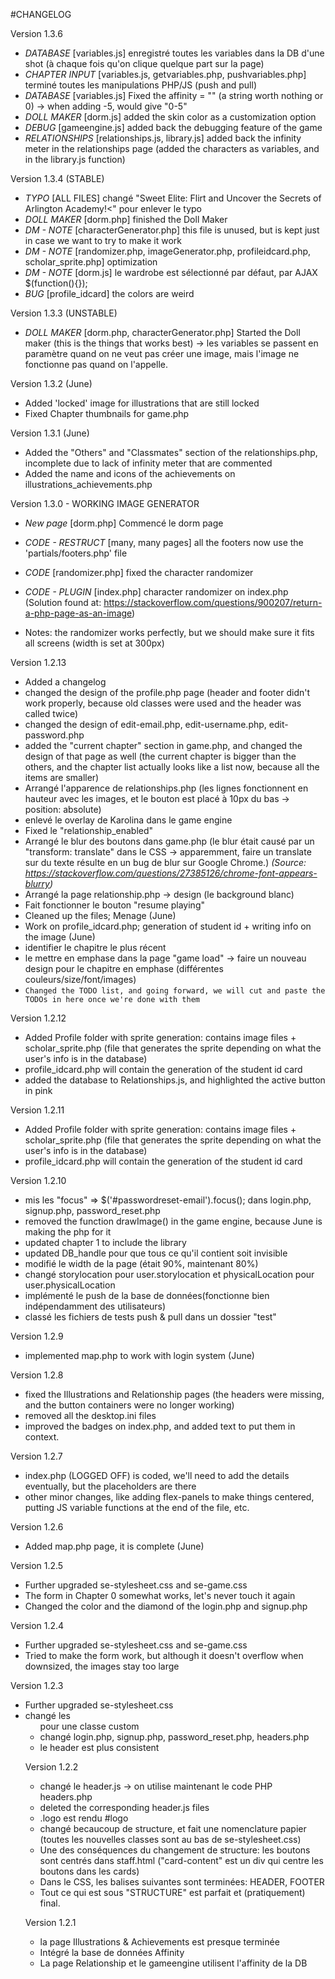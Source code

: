 #CHANGELOG

Version 1.3.6
- *DATABASE*            [variables.js]              enregistré toutes les variables dans la DB d'une shot (à chaque fois qu'on clique quelque part sur la page)
- *CHAPTER INPUT*       [variables.js, getvariables.php, pushvariables.php]     terminé toutes les manipulations PHP/JS (push and pull)
- *DATABASE*            [variables.js]              Fixed the affinity = "" (a string worth nothing or 0) -> when adding -5, would give "0-5"
- *DOLL MAKER*          [dorm.js]                   added the skin color as a customization option
- *DEBUG*               [gameengine.js]             added back the debugging feature of the game
- *RELATIONSHIPS*       [relationships.js, library.js]          added back the infinity meter in the relationships page (added the characters as variables, and in the library.js function)

Version 1.3.4 (STABLE)

- *TYPO*            [ALL FILES]                     changé "Sweet Elite: Flirt and Uncover the Secrets of Arlington Academy!<" pour enlever le typo
- *DOLL MAKER*      [dorm.php]                      finished the Doll Maker
- *DM - NOTE*       [characterGenerator.php]        this file is unused, but is kept just in case we want to try to make it work
- *DM - NOTE*       [randomizer.php, imageGenerator.php, profileidcard.php, scholar_sprite.php]        optimization
- *DM - NOTE*       [dorm.js]                       le wardrobe est sélectionné par défaut, par AJAX $(function(){});
- *BUG*             [profile_idcard]                the colors are weird

Version 1.3.3 (UNSTABLE)

- *DOLL MAKER*      [dorm.php, characterGenerator.php] Started the Doll maker (this is the things that works best) -> les variables se passent en paramètre quand on ne veut pas créer une image, mais l'image ne fonctionne pas quand on l'appelle.

Version 1.3.2 (June)
- Added 'locked' image for illustrations that are still locked
- Fixed Chapter thumbnails for game.php

Version 1.3.1 (June)
- Added the "Others" and "Classmates" section of the relationships.php, incomplete due to lack of infinity meter that are commented
- Added the name and icons of the achievements on illustrations_achievements.php

Version 1.3.0 - WORKING IMAGE GENERATOR

- *New page*            [dorm.php]                  Commencé le dorm page
- *CODE - RESTRUCT*     [many, many pages]          all the footers now use the 'partials/footers.php' file
- *CODE*                [randomizer.php]            fixed the character randomizer
- *CODE - PLUGIN*       [index.php]                 character randomizer on index.php (Solution found at: https://stackoverflow.com/questions/900207/return-a-php-page-as-an-image)

- Notes: the randomizer works perfectly, but we should make sure it fits all screens (width is set at 300px)

Version 1.2.13

- Added a changelog
- changed the design of the profile.php page (header and footer didn't work properly, because old classes were used and the header was called twice)
- changed the design of edit-email.php, edit-username.php, edit-password.php
- added the "current chapter" section in game.php, and changed the design of that page as well (the current chapter is bigger than the others, and the chapter list actually looks like a list now, because all the items are smaller)
- Arrangé l'apparence de relationships.php (les lignes fonctionnent en hauteur avec les images, et le bouton est placé à 10px du bas -> position: absolute)
- enlevé le overlay de Karolina dans le game engine
- Fixed le "relationship_enabled"
- Arrangé le blur des boutons dans game.php (le blur était causé par un "transform: translate" dans le CSS -> apparemment, faire un translate sur du texte résulte en un bug de blur sur Google Chrome.) *(Source: https://stackoverflow.com/questions/27385126/chrome-font-appears-blurry)*
- Arrangé la page relationship.php -> design (le background blanc)
- Fait  fonctionner le bouton "resume playing" 
- Cleaned up the files; Menage (June)
- Work on profile_idcard.php; generation of student id + writing info on the image (June)
- identifier le chapitre le plus récent
- le mettre en emphase dans la page "game load" -> faire un nouveau design pour le chapitre en emphase (différentes couleurs/size/font/images)
- `Changed the TODO list, and going forward, we will cut and paste the TODOs in here once we're done with them`

Version 1.2.12

- Added Profile folder with sprite generation: contains image files + scholar_sprite.php (file that generates the sprite depending on what the user's info is in the database)
- profile_idcard.php will contain the generation of the student id card
- added the database to Relationships.js, and highlighted the active button in pink

Version 1.2.11

- Added Profile folder with sprite generation: contains image files + scholar_sprite.php (file that generates the sprite depending on what the user's info is in the database)
- profile_idcard.php will contain the generation of the student id card

Version 1.2.10

- mis les "focus" => $('#passwordreset-email').focus(); dans login.php, signup.php, password_reset.php
- removed the function drawImage() in the game engine, because June is making the php for it
- updated chapter 1 to include the library
- updated DB_handle pour que tous ce qu'il contient soit invisible
- modifié le width de la page (était 90%, maintenant 80%)
- changé storylocation pour user.storylocation et physicalLocation pour user.physicalLocation
- implémenté le push de la base de données(fonctionne bien indépendamment des utilisateurs)
- classé les fichiers de tests push & pull dans un dossier "test"

Version 1.2.9

- implemented map.php to work with login system (June)

Version 1.2.8

- fixed the Illustrations and Relationship pages (the headers were missing, and the button containers were no longer working)
- removed all the desktop.ini files
- improved the badges on index.php, and added text to put them in context.

Version 1.2.7

- index.php (LOGGED OFF) is coded, we'll need to add the details eventually, but the placeholders are there
- other minor changes, like adding flex-panels to make things centered, putting JS variable functions at the end of the file, etc.

Version 1.2.6

- Added map.php page, it is complete (June)

Version 1.2.5

- Further upgraded se-stylesheet.css and se-game.css
- The form in Chapter 0 somewhat works, let's never touch it again
- Changed the color and the diamond of the login.php and signup.php

Version 1.2.4

- Further upgraded se-stylesheet.css and se-game.css
- Tried to make the form work, but although it doesn't overflow when downsized, the images stay too large

Version 1.2.3

- Further upgraded se-stylesheet.css
- changé les <ul> pour une classe custom
- changé login.php, signup.php, password_reset.php, headers.php
- le header est plus consistent

Version 1.2.2

- changé le header.js -> on utilise maintenant le code PHP headers.php
- deleted the corresponding header.js files
- .logo est rendu #logo
- changé becaucoup de structure, et fait une nomenclature papier (toutes les nouvelles classes sont au bas de se-stylesheet.css)
- Une des conséquences du changement de structure: les boutons sont centrés dans staff.html ("card-content" est un div qui centre les boutons dans les cards)
- Dans le CSS, les balises suivantes sont terminées: HEADER, FOOTER
- Tout ce qui est sous "STRUCTURE" est parfait et (pratiquement) final.

Version 1.2.1

- la page Illustrations & Achievements est presque terminée
- Intégré la base de données Affinity
- La page Relationship et le gameengine utilisent l'affinity de la DB
